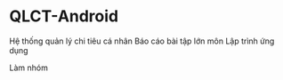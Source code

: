# QLCT-Android

Hệ thống quản lý chi tiêu cá nhân
Báo cáo bài tập lớn môn Lập trình ứng dụng

Làm nhóm
